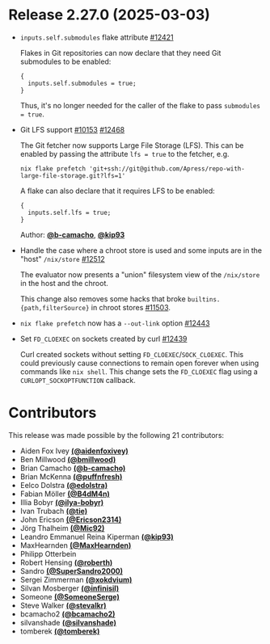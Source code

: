 # Release 2.27.0 (2025-03-03)

- `inputs.self.submodules` flake attribute [#12421](https://github.com/NixOS/nix/pull/12421)

  Flakes in Git repositories can now declare that they need Git submodules to be enabled:
  ```
  {
    inputs.self.submodules = true;
  }
  ```
  Thus, it's no longer needed for the caller of the flake to pass `submodules = true`.

- Git LFS support [#10153](https://github.com/NixOS/nix/pull/10153) [#12468](https://github.com/NixOS/nix/pull/12468)

  The Git fetcher now supports Large File Storage (LFS). This can be enabled by passing the attribute `lfs = true` to the fetcher, e.g.
  ```console
  nix flake prefetch 'git+ssh://git@github.com/Apress/repo-with-large-file-storage.git?lfs=1'
  ```

  A flake can also declare that it requires LFS to be enabled:
  ```
  {
    inputs.self.lfs = true;
  }
  ```

  Author: [**@b-camacho**](https://github.com/b-camacho), [**@kip93**](https://github.com/kip93)

- Handle the case where a chroot store is used and some inputs are in the "host" `/nix/store` [#12512](https://github.com/NixOS/nix/pull/12512)

  The evaluator now presents a "union" filesystem view of the `/nix/store` in the host and the chroot.

  This change also removes some hacks that broke `builtins.{path,filterSource}` in chroot stores [#11503](https://github.com/NixOS/nix/issues/11503).

- `nix flake prefetch` now has a `--out-link` option [#12443](https://github.com/NixOS/nix/pull/12443)

- Set `FD_CLOEXEC` on sockets created by curl [#12439](https://github.com/NixOS/nix/pull/12439)

  Curl created sockets without setting `FD_CLOEXEC`/`SOCK_CLOEXEC`. This could previously cause connections to remain open forever when using commands like `nix shell`. This change sets the `FD_CLOEXEC` flag using a `CURLOPT_SOCKOPTFUNCTION` callback.

# Contributors

This release was made possible by the following 21 contributors:

- Aiden Fox Ivey [**(@aidenfoxivey)**](https://github.com/aidenfoxivey)
- Ben Millwood [**(@bmillwood)**](https://github.com/bmillwood)
- Brian Camacho [**(@b-camacho)**](https://github.com/b-camacho)
- Brian McKenna [**(@puffnfresh)**](https://github.com/puffnfresh)
- Eelco Dolstra [**(@edolstra)**](https://github.com/edolstra)
- Fabian Möller [**(@B4dM4n)**](https://github.com/B4dM4n)
- Illia Bobyr [**(@ilya-bobyr)**](https://github.com/ilya-bobyr)
- Ivan Trubach [**(@tie)**](https://github.com/tie)
- John Ericson [**(@Ericson2314)**](https://github.com/Ericson2314)
- Jörg Thalheim [**(@Mic92)**](https://github.com/Mic92)
- Leandro Emmanuel Reina Kiperman [**(@kip93)**](https://github.com/kip93)
- MaxHearnden [**(@MaxHearnden)**](https://github.com/MaxHearnden)
- Philipp Otterbein
- Robert Hensing [**(@roberth)**](https://github.com/roberth)
- Sandro [**(@SuperSandro2000)**](https://github.com/SuperSandro2000)
- Sergei Zimmerman [**(@xokdvium)**](https://github.com/xokdvium)
- Silvan Mosberger [**(@infinisil)**](https://github.com/infinisil)
- Someone [**(@SomeoneSerge)**](https://github.com/SomeoneSerge)
- Steve Walker [**(@stevalkr)**](https://github.com/stevalkr)
- bcamacho2 [**(@bcamacho2)**](https://github.com/bcamacho2)
- silvanshade [**(@silvanshade)**](https://github.com/silvanshade)
- tomberek [**(@tomberek)**](https://github.com/tomberek)
